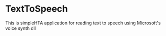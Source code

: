 # TextToSpeech
This is simpleHTA application for reading text to speech using Microsoft's voice synth dll
